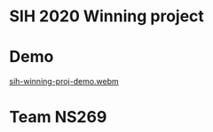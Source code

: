 # SIH 2020 Winning project 

# Demo



[sih-winning-proj-demo.webm](https://github.com/yashpalzala/SIH/assets/54407840/72b2c754-ea23-4ed5-8ec4-c21287afaf83)


# Team NS269

